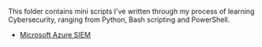 This folder contains mini scripts I've written through my process of learning Cybersecurity, ranging from Python, Bash scripting and PowerShell.
- [Microsoft Azure SIEM](./Microsoft%20Azure%20SIEM)
